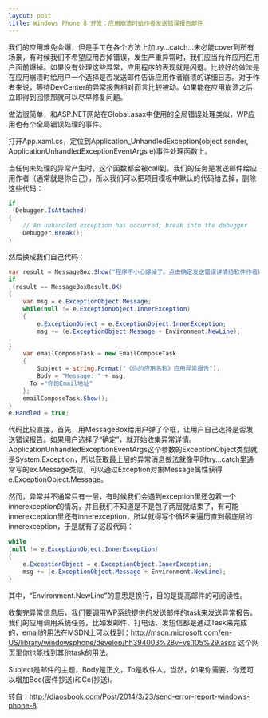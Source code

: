 ```yaml
---
layout: post
title: Windows Phone 8 开发：应用崩溃时给作者发送错误报告邮件
---
```


我们的应用难免会爆，但是手工在各个方法上加try…catch…未必能cover到所有场景，有时候我们不希望应用吞掉错误，发生严重异常时，我们应当允许应用在用户面前爆掉。如果没有处理这些异常，应用程序的表现就是闪退。比较好的做法是在应用崩溃时给用户一个选择是否发送邮件告诉应用作者崩溃的详细日志。对于作者来说，等待DevCenter的异常报告相对而言比较被动。如果能在应用崩溃之后立即得到回馈那就可以尽早修复问题。

做法很简单，和ASP.NET网站在Global.asax中使用的全局错误处理类似，WP应用也有个全局错误处理的事件。

打开App.xaml.cs，定位到Application_UnhandledException(object sender, ApplicationUnhandledExceptionEventArgs e)事件处理函数上。

当任何未处理的异常产生时，这个函数都会被call到。我们的任务是发送邮件给应用作者（通常就是你自己），所以我们可以把项目模板中默认的代码给去掉，删除这些代码：
```C#
if
 (Debugger.IsAttached)
{
    // An unhandled exception has occurred; break into the debugger
    Debugger.Break();
}
```

然后换成我们自己代码：

```c#
var result = MessageBox.Show("程序不小心爆掉了。点击确定发送错误详情给软件作者以帮助改进软件。",  "注定孤独一生",MessageBoxButton.OKCancel);
if
 (result == MessageBoxResult.OK)
{
    var msg = e.ExceptionObject.Message;
    while(null != e.ExceptionObject.InnerException)
    {
        e.ExceptionObject = e.ExceptionObject.InnerException;
        msg += (e.ExceptionObject.Message + Environment.NewLine);
    
}
    var emailComposeTask = new EmailComposeTask
    {
        Subject = string.Format("《你的应用名称》应用异常报告"),
        Body = "Message: " + msg,
      To ="你的Email地址"
    };
    emailComposeTask.Show();
}
e.Handled = true;
```

代码比较直接，首先，用MessageBox给用户弹了个框，让用户自己选择是否发送错误报告。如果用户选择了“确定”，就开始收集异常详情。ApplicationUnhandledExceptionEventArgs这个参数的ExceptionObject类型就是System.Exception，所以获取最上层的异常消息做法就像平时try…catch里通常写的ex.Message类似，可以通过Exception对象Message属性获得
e.ExceptionObject.Message。

然而，异常并不通常只有一层，有时候我们会遇到exception里还包着一个innerexception的情况，并且我们不知道是不是包了两层就结束了，有可能innerexception里还有innerexception，所以就得写个循环来遍历直到最底层的innerexception，于是就有了这段代码：

```C#
while
(null != e.ExceptionObject.InnerException)
{
    e.ExceptionObject = e.ExceptionObject.InnerException;
    msg += (e.ExceptionObject.Message + Environment.NewLine);
}
```

其中，“Environment.NewLine”的意思是换行，目的是提高邮件的可阅读性。

收集完异常信息后，我们要调用WP系统提供的发送邮件的task来发送异常报告。我们的应用调用系统任务，比如发邮件、打电话、发短信都是通过Task来完成的，email的用法在MSDN上可以找到：http://msdn.microsoft.com/en-US/library/windowsphone/develop/hh394003%28v=vs.105%29.aspx 这个网页里你也能找到其他task的用法。

Subject是邮件的主题，Body是正文，To是收件人。当然，如果你需要，你还可以增加Bcc(密件抄送)和Cc(抄送)。

转自：http://diaosbook.com/Post/2014/3/23/send-error-report-windows-phone-8
